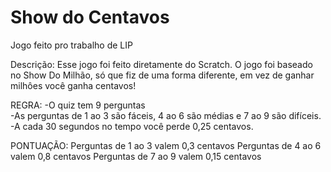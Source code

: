 # Show do Centavos
Jogo feito pro trabalho de LIP



Descrição: 
Esse jogo foi feito diretamente do Scratch. 
O jogo foi baseado no Show Do Milhão, só que fiz de uma forma diferente, em vez de ganhar milhôes você ganha centavos!


REGRA:
-O quiz tem 9 perguntas <br>
-As perguntas de 1 ao 3 são fáceis, 4 ao 6 são médias e 7 ao 9 são difíceis.
-A cada 30 segundos no tempo você perde 0,25 centavos.

PONTUAÇÃO:
Perguntas de 1 ao 3 valem 0,3 centavos
Perguntas de 4 ao 6 valem 0,8 centavos
Perguntas de 7 ao 9 valem 0,15 centavos






